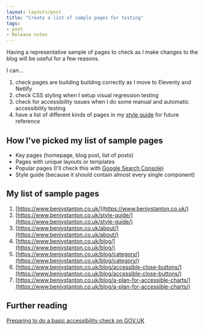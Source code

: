 ```yaml
---
layout: layouts/post
title: "Create a list of sample pages for testing"
tags:
- post
- Release notes
---
```


Having a representative sample of pages to check as I make changes to the blog will be useful for a few reasons.

I can…

1. check pages are building building correctly as I move to Eleventy and Netlify
2. check CSS styling when I setup visual regression testing
3. check for accessibility issues when I do some manual and automatic accessibility testing
4. have a list of different kinds of pages in my [style guide](/style-guide/) for future reference

## How I've picked my list of sample pages

- Key pages (homepage, blog post, list of posts)
- Pages with unique layouts or templates
- Popular pages (I'll check this with [Google Search Console](https://search.google.com/search-console/about))
- Style guide (because it should contain almost every single component)

## My list of sample pages

1. [https://www.benjystanton.co.uk/](https://www.benjystanton.co.uk/)
2. [https://www.benjystanton.co.uk/style-guide/](https://www.benjystanton.co.uk/style-guide/)
3. [https://www.benjystanton.co.uk/about/](https://www.benjystanton.co.uk/about/)
4. [https://www.benjystanton.co.uk/blog/](https://www.benjystanton.co.uk/blog/)
5. [https://www.benjystanton.co.uk/blog/category/](https://www.benjystanton.co.uk/blog/category/)
6. [https://www.benjystanton.co.uk/blog/accessible-close-buttons/](https://www.benjystanton.co.uk/blog/accessible-close-buttons/)
7. [https://www.benjystanton.co.uk/blog/a-plan-for-accessible-charts/](https://www.benjystanton.co.uk/blog/a-plan-for-accessible-charts/)

## Further reading

[Preparing to do a basic accessibility check on GOV.UK](https://www.gov.uk/government/publications/doing-a-basic-accessibility-check-if-you-cant-do-a-detailed-one/doing-a-basic-accessibility-check-if-you-cant-do-a-detailed-one#preparing-to-do-a-basic-accessibility-check)

